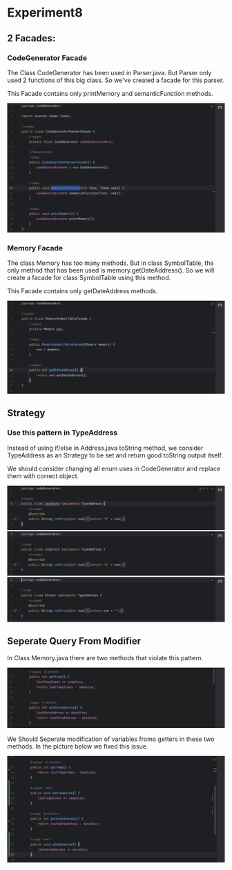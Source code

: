 # Experiment8

## 2 Facades:

### CodeGenerator Facade

The Class CodeGenerator has been used in Parser.java. But Parser only used 2 functions of this big class. So we've created a facade for this parser.

This Facade contains only printMemory and semanticFunction methods.

![img.png](screenshots/Facade1.png)

### Memory Facade

The class Memory has too many methods. But in class SymbolTable, the only method that has been used is memory.getDateAddress(). So we will create a facade for class SymbolTable using this method.

This Facade contains only getDateAddress methods.

![img.png](screenshots/Facade2.png)

## Strategy

### Use this pattern in TypeAddress

Instead of using if/else in Address.java toString method, we consider TypeAddress as an Strategy to be set and return good toString output itself.

We should consider changing all enum uses in CodeGenerator and replace them with correct object.

![img.png](screenshots/Imidiate.png)
![img.png](screenshots/Indirect.png)
![img.png](screenshots/Direct.png)


## Seperate Query From Modifier

In Class Memory.java there are two methods that violate this pattern.

![img.png](screenshots/Sep1.png)

We Should Seperate modification of variables fromo getters in these two methods. In the picture below we fixed this issue.

![img.png](screenshots/Sep2.png)

